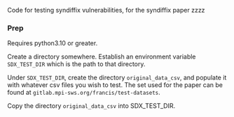Code for testing syndiffix vulnerabilities, for the syndiffix paper zzzz

### Prep

Requires python3.10 or greater.

Create a directory somewhere. Establish an environment variable `SDX_TEST_DIR` which is the path to that directory.

Under `SDX_TEST_DIR`, create the directory `original_data_csv`, and populate it with whatever csv files you wish to test. The set used for the paper can be found at `gitlab.mpi-sws.org/francis/test-datasets`.

Copy the directory `original_data_csv` into SDX_TEST_DIR.
